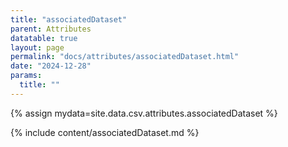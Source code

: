 ```yaml
---
title: "associatedDataset"
parent: Attributes
datatable: true
layout: page
permalink: "docs/attributes/associatedDataset.html"
date: "2024-12-28"
params:
  title: ""
---
```

{% assign mydata=site.data.csv.attributes.associatedDataset %} 

{% include content/associatedDataset.md %}
